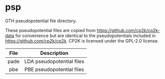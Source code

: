 <!--
SPDX-FileCopyrightText: 2021 The eminus developers
SPDX-License-Identifier: Apache-2.0
-->
# psp

GTH pseudopotential file directory.

These pseudopotential files are copied from https://github.com/cp2k/cp2k-data for convenience but are identical to the pseudopotentials included in https://github.com/cp2k/cp2k. CP2K is licensed under the GPL-2.0 license.

| File | Description |
| :--: | :---------: |
| pade | LDA pseudopotential files |
| pbe  | PBE pseudopotential files |
